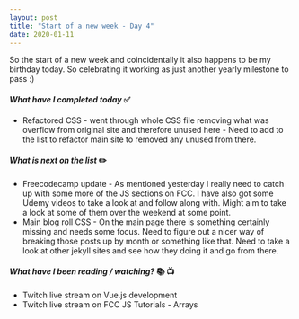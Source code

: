 ```yaml
---
layout: post
title: "Start of a new week - Day 4"
date: 2020-01-11
---
```


So the start of a new week and coincidentally it also happens to be my birthday today.  So celebrating it working as just another yearly milestone to pass :)



#### ***What have I completed today*** :white_check_mark:

- Refactored CSS - went through whole CSS file removing what was overflow from original site and therefore unused here - Need to add to the list to refactor main site to removed any unused from there.

#### ***What is next on the list*** :pencil2:

- Freecodecamp update - As mentioned yesterday I really need to catch up with some more of the JS sections on FCC.  I have also got some Udemy videos to take a look at and follow along with.  Might aim to take a look at some of them over the weekend at some point.
- Main blog roll CSS - On the main page there is something certainly missing and needs some focus.  Need to figure out a nicer way of breaking those posts up by month or something like that.  Need to take a look at other jekyll sites and see how they doing it and go from there.

#### ***What have I been reading / watching?*** :books: :tv:

- Twitch live stream on Vue.js development
- Twitch live stream on FCC JS Tutorials - Arrays